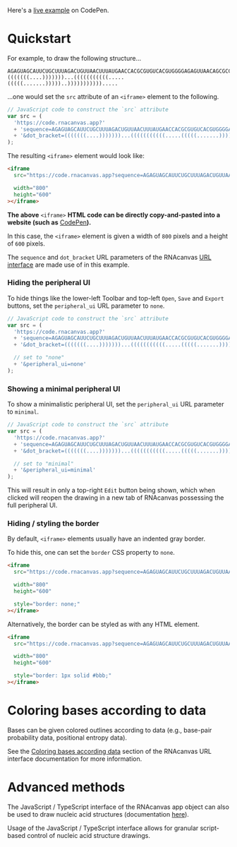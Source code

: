 Here's a [live example](https://codepen.io/xmsdtxld-the-lessful/pen/GgpwEKK) on CodePen.

# Quickstart

For example, to draw the following structure...

```
AGAGUAGCAUUCUGCUUUAGACUGUUAACUUUAUGAACCACGCGUGUCACGUGGGGAGAGUUAACAGCGCCC
(((((((....)))))))...(((((((((((.....(((((.......)))))..))))))))))).....
```

...one would set the `src` attribute of an `<iframe>` element to the following.

```javascript
// JavaScript code to construct the `src` attribute
var src = (
  'https://code.rnacanvas.app?'
  + 'sequence=AGAGUAGCAUUCUGCUUUAGACUGUUAACUUUAUGAACCACGCGUGUCACGUGGGGAGAGUUAACAGCGCCC'
  + '&dot_bracket=(((((((....)))))))...(((((((((((.....(((((.......)))))..))))))))))).....'
);
```

The resulting `<iframe>` element would look like:

```html
<iframe
  src="https://code.rnacanvas.app?sequence=AGAGUAGCAUUCUGCUUUAGACUGUUAACUUUAUGAACCACGCGUGUCACGUGGGGAGAGUUAACAGCGCCC&dot_bracket=(((((((....)))))))...(((((((((((.....(((((.......)))))..)))))))))))....."

  width="800"
  height="600"
></iframe>
```

<b>The above</b> `<iframe>` <b>HTML code can be directly copy-and-pasted into a website (such as</b> [CodePen](https://codepen.io/pen/)<b>).</b>

In this case, the `<iframe>` element is given a width of `800` pixels and a height of `600` pixels.

The `sequence` and `dot_bracket` URL parameters of the RNAcanvas [URL interface](https://pzhaojohnson.github.io/rnacanvas.url-interface/)
are made use of in this example.

### Hiding the peripheral UI

To hide things like the lower-left Toolbar and top-left `Open`, `Save` and `Export` buttons,
set the `peripheral_ui` URL parameter to `none`.

```javascript
// JavaScript code to construct the `src` attribute
var src = (
  'https://code.rnacanvas.app?'
  + 'sequence=AGAGUAGCAUUCUGCUUUAGACUGUUAACUUUAUGAACCACGCGUGUCACGUGGGGAGAGUUAACAGCGCCC'
  + '&dot_bracket=(((((((....)))))))...(((((((((((.....(((((.......)))))..))))))))))).....'

  // set to "none"
  + '&peripheral_ui=none'
);
```

### Showing a minimal peripheral UI

To show a minimalistic peripheral UI,
set the `peripheral_ui` URL parameter to `minimal`.

```javascript
// JavaScript code to construct the `src` attribute
var src = (
  'https://code.rnacanvas.app?'
  + 'sequence=AGAGUAGCAUUCUGCUUUAGACUGUUAACUUUAUGAACCACGCGUGUCACGUGGGGAGAGUUAACAGCGCCC'
  + '&dot_bracket=(((((((....)))))))...(((((((((((.....(((((.......)))))..))))))))))).....'

  // set to "minimal"
  + '&peripheral_ui=minimal'
);
```

This will result in only a top-right `Edit` button being shown,
which when clicked will reopen the drawing in a new tab of RNAcanvas
possessing the full peripheral UI.

### Hiding / styling the border

By default, `<iframe>` elements usually have an indented gray border.

To hide this, one can set the `border` CSS property to `none`.

```html
<iframe
  src="https://code.rnacanvas.app?sequence=AGAGUAGCAUUCUGCUUUAGACUGUUAACUUUAUGAACCACGCGUGUCACGUGGGGAGAGUUAACAGCGCCC&dot_bracket=(((((((....)))))))...(((((((((((.....(((((.......)))))..)))))))))))....."

  width="800"
  height="600"

  style="border: none;"
></iframe>
```

Alternatively, the border can be styled as with any HTML element.

```html
<iframe
  src="https://code.rnacanvas.app?sequence=AGAGUAGCAUUCUGCUUUAGACUGUUAACUUUAUGAACCACGCGUGUCACGUGGGGAGAGUUAACAGCGCCC&dot_bracket=(((((((....)))))))...(((((((((((.....(((((.......)))))..)))))))))))....."

  width="800"
  height="600"

  style="border: 1px solid #bbb;"
></iframe>
```

# Coloring bases according to data

Bases can be given colored outlines according to data
(e.g., base-pair probability data, positional entropy data).

See the [Coloring bases according data](https://pzhaojohnson.github.io/rnacanvas.url-interface/) section
of the RNAcanvas URL interface documentation for more information.

# Advanced methods

The JavaScript / TypeScript interface of the RNAcanvas app object
can also be used to draw nucleic acid structures
(documentation [here](https://pzhaojohnson.github.io/rnacanvas.embedded/)).

Usage of the JavaScript / TypeScript interface
allows for granular script-based control of nucleic acid structure drawings.
